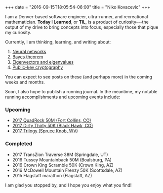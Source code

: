 +++
date = "2016-09-15T18:05:54-06:00"
title = "Niko Kovacevic"
+++

I am a Denver-based software engineer, ultra-runner, and recreational mathematician.  **Today I Learned**, or **TIL**, is a product of curiosity---the output of my drive to bring concepts into focus, especially those that pique my curiosity.

Currently, I am thinking, learning, and writing about:

1. [Neural networks](https://en.wikipedia.org/wiki/Artificial_neural_network)
2. [Bayes theorem](https://en.wikipedia.org/wiki/Bayes%27_theorem)
3. [Eigenvectors and eigenvalues](https://www.youtube.com/watch?v=PFDu9oVAE-g)
4. [Public-key cryptography](https://www.youtube.com/watch?v=wXB-V_Keiu8)

You can expect to see posts on these (and perhaps more) in the coming weeks and months.

Soon, I also hope to publish a running journal. In the meantime, my notable running accomplishments and upcoming events include:

### Upcoming
- [2017 QuadRock 50M (Fort Collins, CO)](http://gnarrunners.com/quad-rock-50/)
- [2017 Dirty Thirty 50K (Black Hawk, CO)](http://dirty30.org/)
- [2017 Trilogy (Spruce Knob, WV)](http://www.wvmtr.org/events/west-virginia-trilogy/west-virginia-trilogy-table-of-contents/)

### Completed  
- 2017 TransZion Traverse 38M (Springdale, UT)
- 2016 Tussey Mountainback 50M (Boalsburg, PA)
- 2016 Crown King Scramble 50K (Crown King, AZ)
- 2016 McDowell Mountain Frenzy 50K (Scottsdale, AZ)
- 2015 Flagstaff marathon (Flagstaff, AZ)

I am glad you stopped by, and I hope you enjoy what you find!
